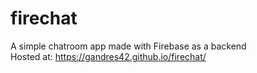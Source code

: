 # firechat
A simple chatroom app made with Firebase as a backend \
Hosted at: https://gandres42.github.io/firechat/

